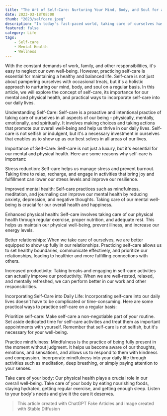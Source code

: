 ```yaml
---
title: "The Art of Self-Care: Nurturing Your Mind, Body, and Soul for a Balanced Life"
date: 2023-03-18T08:00
thumb: "2023/selfcare.jpeg"
description: "In today's fast-paced world, taking care of ourselves has become more important than ever."
featured: false
category: Life
tags:
    - Self-care
    - Mental Health
    - Wellness
---
```


With the constant demands of work, family, and other responsibilities, it's easy to neglect our own well-being. However, practicing self-care is essential for maintaining a healthy and balanced life. Self-care is not just about pampering ourselves with occasional treats, but it's a holistic approach to nurturing our mind, body, and soul on a regular basis. In this article, we will explore the concept of self-care, its importance for our mental and physical health, and practical ways to incorporate self-care into our daily lives.

Understanding Self-Care: Self-care is a proactive and intentional practice of taking care of ourselves in all aspects of our being - physically, mentally, emotionally, and spiritually. It involves making choices and taking actions that promote our overall well-being and help us thrive in our daily lives. Self-care is not selfish or indulgent, but it's a necessary investment in ourselves that enables us to show up as our best selves in all areas of our lives.

Importance of Self-Care: Self-care is not just a luxury, but it's essential for our mental and physical health. Here are some reasons why self-care is important:

Stress reduction: Self-care helps us manage stress and prevent burnout. Taking time to relax, recharge, and engage in activities that bring joy and fulfillment can lower our stress levels and improve our resilience.

Improved mental health: Self-care practices such as mindfulness, meditation, and journaling can improve our mental health by reducing anxiety, depression, and negative thoughts. Taking care of our mental well-being is crucial for our overall health and happiness.

Enhanced physical health: Self-care involves taking care of our physical health through regular exercise, proper nutrition, and adequate rest. This helps us maintain our physical well-being, prevent illness, and increase our energy levels.

Better relationships: When we take care of ourselves, we are better equipped to show up fully in our relationships. Practicing self-care allows us to set healthy boundaries, communicate effectively, and prioritize our relationships, leading to healthier and more fulfilling connections with others.

Increased productivity: Taking breaks and engaging in self-care activities can actually improve our productivity. When we are well-rested, relaxed, and mentally refreshed, we can perform better in our work and other responsibilities.

Incorporating Self-Care into Daily Life: Incorporating self-care into our daily lives doesn't have to be complicated or time-consuming. Here are some practical ways to practice self-care on a regular basis:

Prioritize self-care: Make self-care a non-negotiable part of your routine. Set aside dedicated time for self-care activities and treat them as important appointments with yourself. Remember that self-care is not selfish, but it's necessary for your well-being.

Practice mindfulness: Mindfulness is the practice of being fully present in the moment without judgment. It helps us become aware of our thoughts, emotions, and sensations, and allows us to respond to them with kindness and compassion. Incorporate mindfulness into your daily life through activities such as meditation, deep breathing, or simply paying attention to your senses.

Take care of your body: Our physical health plays a crucial role in our overall well-being. Take care of your body by eating nourishing foods, staying hydrated, getting regular exercise, and getting enough sleep. Listen to your body's needs and give it the care it deserves.

> This article created with ChatGPT Fake Articles and image created with Stable Diffusion